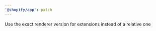 ```yaml
---
'@shopify/app': patch
---
```


Use the exact renderer version for extensions instead of a relative one
